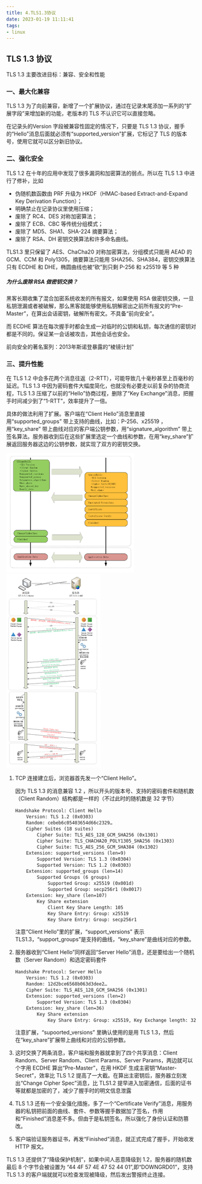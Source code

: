 ```yaml
---
title: 4.TLS1.3协议
date: 2023-01-19 11:11:41
tags:
- linux
---
```


## TLS 1.3 协议

TLS 1.3 主要改进目标：兼容、安全和性能

### 一、最大化兼容

TLS 1.3 为了向前兼容，新增了一个扩展协议，通过在记录末尾添加一系列的“扩展字段”来增加新的功能，老版本的 TLS 不认识它可以直接忽略。

在记录头的Version 字段被兼容性固定的情况下，只要是 TLS 1.3 协议，握手的“Hello”消息后面就必须有“supported_version”扩展，它标记了 TLS 的版本号，使用它就可以区分新旧协议。

### 二、强化安全

TLS 1.2 在十年的应用中发现了很多漏洞和加密算法的弱点。所以在 TLS 1.3 中进行了修补，比如

- 伪随机数函数由 PRF 升级为 HKDF（HMAC-based Extract-and-Expand Key Derivation Function）；
- 明确禁止在记录协议里使用压缩；
- 废除了 RC4、DES 对称加密算法；
- 废除了 ECB、CBC 等传统分组模式；
- 废除了 MD5、SHA1、SHA-224 摘要算法；
- 废除了 RSA、DH 密钥交换算法和许多命名曲线。

TLS1.3 里只保留了 AES、ChaCha20 对称加密算法，分组模式只能用 AEAD 的 GCM、CCM 和 Poly1305，摘要算法只能用 SHA256、SHA384，密钥交换算法只有 ECDHE 和 DHE，椭圆曲线也被“砍”到只剩 P-256 和 x25519 等 5 种

##### 为什么废除 RSA 做密钥交换？

黑客长期收集了混合加密系统收发的所有报文，如果使用 RSA 做密钥交换，一旦私钥泄漏或者被破解，那么黑客就能够使用私钥解密出之前所有报文的“Pre-Master”，在算出会话密钥，破解所有密文。不具备“前向安全”。

而 ECDHE 算法在每次握手时都会生成一对临时的公钥和私钥，每次通信的密钥对都是不同的。保证某一会话被攻击，其他会话也安全。

前向安全的著名案列：2013年斯诺登暴露的“棱镜计划”

### 三、提升性能

在 TLS 1.2 中会多花两个消息往返（2-RTT），可能导致几十毫秒甚至上百毫秒的延迟。TLS 1.3 中因为密码套件大幅度简化，也就没有必要走以前复杂的协商流程，TLS 1.3 压缩了以前的“Hello”协商过程，删除了“Key Exchange”消息，把握手时间减少到了“1-RTT”，效率提升了一倍。

具体的做法利用了扩展。客户端在“Client Hello”消息里直接用“supported_groups” 带上支持的曲线，比如：P-256、x25519 ，用“key_share” 带上曲线对应的客户端公钥参数，用“signature_algorithm” 带上签名算法。服务器收到后在这些扩展里选定一个曲线和参数，在用“key_share”扩展返回服务器这边的公钥参数，就实现了双方的密钥交换。

<img src="./image/TLS1.3握手过程.png" style="zoom:33%;" />

<img src="./image/TLS1.3握手过程2.png" style="zoom:50%;" />

1. TCP 连接建立后，浏览器首先发一个“Client Hello”。

    因为 TLS 1.3 的消息兼容 1.2 ，所以开头的版本号、支持的密码套件和随机数（Client Random）结构都是一样的（不过此时的随机数是 32 字节）

    ```
    Handshake Protocol: Client Hello
        Version: TLS 1.2 (0x0303)
        Random: cebeb6c05403654d66c2329…
        Cipher Suites (18 suites)
            Cipher Suite: TLS_AES_128_GCM_SHA256 (0x1301)
            Cipher Suite: TLS_CHACHA20_POLY1305_SHA256 (0x1303)
            Cipher Suite: TLS_AES_256_GCM_SHA384 (0x1302)
        Extension: supported_versions (len=9)
            Supported Version: TLS 1.3 (0x0304)
            Supported Version: TLS 1.2 (0x0303)
        Extension: supported_groups (len=14)
            Supported Groups (6 groups)
                Supported Group: x25519 (0x001d)
                Supported Group: secp256r1 (0x0017)
        Extension: key_share (len=107)
            Key Share extension
                Client Key Share Length: 105
                Key Share Entry: Group: x25519
                Key Share Entry: Group: secp256r1
    ```

    注意“Client Hello”里的扩展，“support_versions” 表示 TLS1.3，“support_groups”是支持的曲线，“key_share”是曲线对应的参数。

2. 服务器收到“Client Hello”同样返回“Server Hello”消息，还是要给出一个随机数（Server Random）和选定密码套件

    ```
    Handshake Protocol: Server Hello
        Version: TLS 1.2 (0x0303)
        Random: 12d2bce6568b063d3dee2…
        Cipher Suite: TLS_AES_128_GCM_SHA256 (0x1301)
        Extension: supported_versions (len=2)
            Supported Version: TLS 1.3 (0x0304)
        Extension: key_share (len=36)
            Key Share extension
                Key Share Entry: Group: x25519, Key Exchange length: 32
    ```

    注意扩展，“supoorted_versions” 里确认使用的是用 TLS 1.3，然后在“key_share”扩展带上曲线和对应的公钥参数。

3. 这时交换了两条消息，客户端和服务器就拿到了四个共享消息：Client Random、Server Random、Client Params、Server Params，两边就可以个字用 ECDHE 算出“Pre-Master”，在用 HKDF 生成主密钥“Master-Secret”，效率比 TLS 1.2 提高了一大截。在算出主密钥后，服务器立刻发出“Change Cipher Spec”消息，比 TLS1.2 提早进入加密通信，后面的证书等就都是加密的了，减少了握手时的明文信息泄露

4. TLS 1.3 还有一个安全强化措施，多了一个“Certificate Verify”消息，用服务器的私钥把前面的曲线、套件、参数等握手数据加了签名，作用和“Finished”消息差不多。但由于是私钥签名，所以强化了身份认证和防篡改。

5. 客户端验证服务器证书，再发“Finished”消息，就正式完成了握手，开始收发HTTP 报文。

TLS 1.3 还提供了“降级保护机制”，如果中间人恶意降级到 1.2，服务器的随机数最后 8 个字节会被设置为 “44 4F 57 4E 47 52 44 01”,即“DOWNGRD01”，支持 TLS 1.3 的客户端就就可以检查发现被降级，然后发出警报终止连接。

